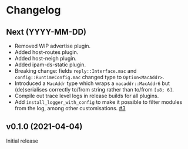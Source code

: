 # Changelog

## Next (YYYY-MM-DD)

- Removed WIP advertise plugin.
- Added host-routes plugin.
- Added host-neigh plugin.
- Added ipam-ds-static plugin.
- Breaking change: fields `reply::Interface.mac` and `config::RuntimeConfig.mac`
  changed type to `Option<MacAddr>`.
- Introduced a `MacAddr` type which wraps a `macaddr::MacAddr6` but
  (de)serialises correctly to/from string rather than to/from `[u8; 6]`.
- Compile out trace level logs in release builds for all plugins.
- Add `install_logger_with_config` to make it possible to filter modules from
  the log, among other customisations. [#3](https://github.com/passcod/cni-plugins/issues/3)

## v0.1.0 (2021-04-04)

Initial release
